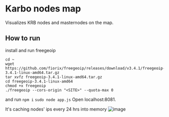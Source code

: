 # Karbo nodes map

Visualizes KRB nodes and masternodes on the map.

## How to run
install and run freegeoip
```
cd ~
wget https://github.com/fiorix/freegeoip/releases/download/v3.4.1/freegeoip-3.4.1-linux-amd64.tar.gz
tar xvfz freegeoip-3.4.1-linux-amd64.tar.gz
cd freegeoip-3.4.1-linux-amd64
chmod +x freegeoip
./freegeoip --cors-origin "<SITE>" --quota-max 0
```
and run
`npm i`
`sudo node app.js`
Open localhost:8081.

It's caching nodes' ips every 24 hrs into memory 
![image](https://user-images.githubusercontent.com/3770296/43407301-0869e3dc-9427-11e8-91f5-641fce4aa510.png)
